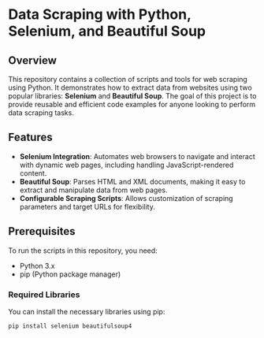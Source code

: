 # Data Scraping with Python, Selenium, and Beautiful Soup

## Overview

This repository contains a collection of scripts and tools for web scraping using Python. It demonstrates how to extract data from websites using two popular libraries: **Selenium** and **Beautiful Soup**. The goal of this project is to provide reusable and efficient code examples for anyone looking to perform data scraping tasks.

## Features

- **Selenium Integration**: Automates web browsers to navigate and interact with dynamic web pages, including handling JavaScript-rendered content.
- **Beautiful Soup**: Parses HTML and XML documents, making it easy to extract and manipulate data from web pages.
- **Configurable Scraping Scripts**: Allows customization of scraping parameters and target URLs for flexibility.

## Prerequisites

To run the scripts in this repository, you need:

- Python 3.x
- pip (Python package manager)

### Required Libraries

You can install the necessary libraries using pip:

```bash
pip install selenium beautifulsoup4
